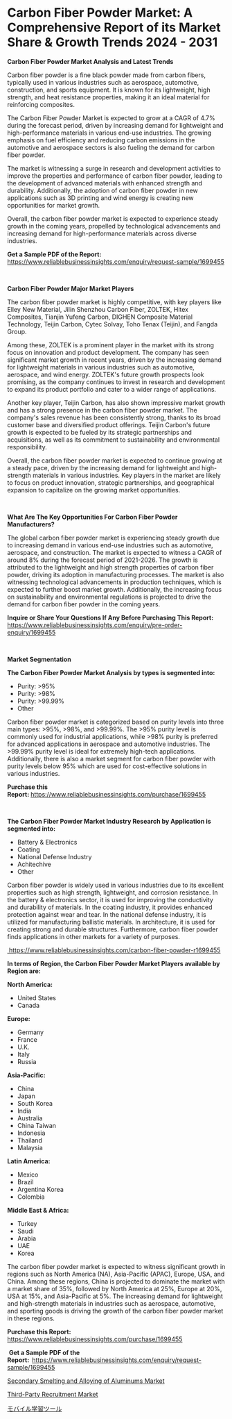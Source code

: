 <p><h1>Carbon Fiber Powder Market: A Comprehensive Report of its Market Share & Growth Trends 2024 - 2031</h1></p><p><strong>Carbon Fiber Powder Market Analysis and Latest Trends</strong></p>
<p><p>Carbon fiber powder is a fine black powder made from carbon fibers, typically used in various industries such as aerospace, automotive, construction, and sports equipment. It is known for its lightweight, high strength, and heat resistance properties, making it an ideal material for reinforcing composites.</p><p>The Carbon Fiber Powder Market is expected to grow at a CAGR of 4.7% during the forecast period, driven by increasing demand for lightweight and high-performance materials in various end-use industries. The growing emphasis on fuel efficiency and reducing carbon emissions in the automotive and aerospace sectors is also fueling the demand for carbon fiber powder.</p><p>The market is witnessing a surge in research and development activities to improve the properties and performance of carbon fiber powder, leading to the development of advanced materials with enhanced strength and durability. Additionally, the adoption of carbon fiber powder in new applications such as 3D printing and wind energy is creating new opportunities for market growth.</p><p>Overall, the carbon fiber powder market is expected to experience steady growth in the coming years, propelled by technological advancements and increasing demand for high-performance materials across diverse industries.</p></p>
<p><strong>Get a Sample PDF of the Report:&nbsp;</strong> <a href="https://www.reliablebusinessinsights.com/enquiry/request-sample/1699455">https://www.reliablebusinessinsights.com/enquiry/request-sample/1699455</a></p>
<p>&nbsp;</p>
<p><strong>Carbon Fiber Powder Major Market Players</strong></p>
<p><p>The carbon fiber powder market is highly competitive, with key players like Elley New Material, Jilin Shenzhou Carbon Fiber, ZOLTEK, Hitex Composites, Tianjin Yufeng Carbon, DIGHEN Composite Material Technology, Teijin Carbon, Cytec Solvay, Toho Tenax (Teijin), and Fangda Group.</p><p>Among these, ZOLTEK is a prominent player in the market with its strong focus on innovation and product development. The company has seen significant market growth in recent years, driven by the increasing demand for lightweight materials in various industries such as automotive, aerospace, and wind energy. ZOLTEK's future growth prospects look promising, as the company continues to invest in research and development to expand its product portfolio and cater to a wider range of applications.</p><p>Another key player, Teijin Carbon, has also shown impressive market growth and has a strong presence in the carbon fiber powder market. The company's sales revenue has been consistently strong, thanks to its broad customer base and diversified product offerings. Teijin Carbon's future growth is expected to be fueled by its strategic partnerships and acquisitions, as well as its commitment to sustainability and environmental responsibility.</p><p>Overall, the carbon fiber powder market is expected to continue growing at a steady pace, driven by the increasing demand for lightweight and high-strength materials in various industries. Key players in the market are likely to focus on product innovation, strategic partnerships, and geographical expansion to capitalize on the growing market opportunities.</p></p>
<p>&nbsp;</p>
<p><strong>What Are The Key Opportunities For Carbon Fiber Powder Manufacturers?</strong></p>
<p><p>The global carbon fiber powder market is experiencing steady growth due to increasing demand in various end-use industries such as automotive, aerospace, and construction. The market is expected to witness a CAGR of around 8% during the forecast period of 2021-2026. The growth is attributed to the lightweight and high strength properties of carbon fiber powder, driving its adoption in manufacturing processes. The market is also witnessing technological advancements in production techniques, which is expected to further boost market growth. Additionally, the increasing focus on sustainability and environmental regulations is projected to drive the demand for carbon fiber powder in the coming years.</p></p>
<p><strong>Inquire or Share Your Questions If Any Before Purchasing This Report:</strong> <a href="https://www.reliablebusinessinsights.com/enquiry/pre-order-enquiry/1699455">https://www.reliablebusinessinsights.com/enquiry/pre-order-enquiry/1699455</a></p>
<p>&nbsp;</p>
<p><strong>Market Segmentation</strong></p>
<p><strong>The Carbon Fiber Powder Market Analysis by types is segmented into:</strong></p>
<p><ul><li>Purity: >95%</li><li>Purity: >98%</li><li>Purity: >99.99%</li><li>Other</li></ul></p>
<p><p>Carbon fiber powder market is categorized based on purity levels into three main types: >95%, >98%, and >99.99%. The >95% purity level is commonly used for industrial applications, while >98% purity is preferred for advanced applications in aerospace and automotive industries. The >99.99% purity level is ideal for extremely high-tech applications. Additionally, there is also a market segment for carbon fiber powder with purity levels below 95% which are used for cost-effective solutions in various industries.</p></p>
<p><strong>Purchase this Report:&nbsp;</strong><a href="https://www.reliablebusinessinsights.com/purchase/1699455">https://www.reliablebusinessinsights.com/purchase/1699455</a></p>
<p>&nbsp;</p>
<p><strong>The Carbon Fiber Powder Market Industry Research by Application is segmented into:</strong></p>
<p><ul><li>Battery & Electronics</li><li>Coating</li><li>National Defense Industry</li><li>Achitechive</li><li>Other</li></ul></p>
<p><p>Carbon fiber powder is widely used in various industries due to its excellent properties such as high strength, lightweight, and corrosion resistance. In the battery & electronics sector, it is used for improving the conductivity and durability of materials. In the coating industry, it provides enhanced protection against wear and tear. In the national defense industry, it is utilized for manufacturing ballistic materials. In architecture, it is used for creating strong and durable structures. Furthermore, carbon fiber powder finds applications in other markets for a variety of purposes.</p></p>
<p><a href="https://www.reliablebusinessinsights.com/carbon-fiber-powder-r1699455">&nbsp;https://www.reliablebusinessinsights.com/carbon-fiber-powder-r1699455</a></p>
<p><strong>In terms of Region, the Carbon Fiber Powder Market Players available by Region are:</strong></p>
<p>
    <p> <strong> North America: </strong>
        <ul>
            <li>United States</li>
            <li>Canada</li>
        </ul>
        </p> 
    <p> <strong> Europe: </strong>
        <ul>
            <li>Germany</li>
            <li>France</li>
            <li>U.K.</li>
            <li>Italy</li>
            <li>Russia</li>
        </ul>
        </p> 
    <p> <strong> Asia-Pacific: </strong>
        <ul>
            <li>China</li>
            <li>Japan</li>
            <li>South Korea</li>
            <li>India</li>
            <li>Australia</li>
            <li>China Taiwan</li>
            <li>Indonesia</li>
            <li>Thailand</li>
            <li>Malaysia</li>
        </ul>
        </p> 
    <p> <strong> Latin America: </strong>
        <ul>
            <li>Mexico</li>
            <li>Brazil</li>
            <li>Argentina Korea</li>
            <li>Colombia</li>
        </ul>
        </p> 
    <p> <strong> Middle East & Africa: </strong>
        <ul>
            <li>Turkey</li>
            <li>Saudi</li>
            <li>Arabia</li>
            <li>UAE</li>
            <li>Korea</li>
        </ul>
    </p>
    </p>
<p><p>The carbon fiber powder market is expected to witness significant growth in regions such as North America (NA), Asia-Pacific (APAC), Europe, USA, and China. Among these regions, China is projected to dominate the market with a market share of 35%, followed by North America at 25%, Europe at 20%, USA at 15%, and Asia-Pacific at 5%. The increasing demand for lightweight and high-strength materials in industries such as aerospace, automotive, and sporting goods is driving the growth of the carbon fiber powder market in these regions.</p></p>
<p><strong>Purchase this Report: </strong><a href="https://www.reliablebusinessinsights.com/purchase/1699455">https://www.reliablebusinessinsights.com/purchase/1699455</a></p>
<p>&nbsp;<strong>Get a Sample PDF of the Report:&nbsp;&nbsp;</strong><a href="https://www.reliablebusinessinsights.com/enquiry/request-sample/1699455">https://www.reliablebusinessinsights.com/enquiry/request-sample/1699455</a></p>
<p><strong></strong></p>
<p><p><a href="https://medium.com/@tankuser238_5568/navigating-the-global-secondary-smelting-and-alloying-of-aluminums-market-landscape-trends-64b0d4d0ab24">Secondary Smelting and Alloying of Aluminums Market</a></p><p><a href="https://medium.com/@richard_ellings/global-third-party-recruitment-industry-research-report-competitive-landscape-market-size-d9e2adf7d482">Third-Party Recruitment Market</a></p><p><a href="https://github.com/avwofrml53535/Market-Research-Report-List-3/blob/main/2625943184290.md">モバイル学習ツール</a></p></p>